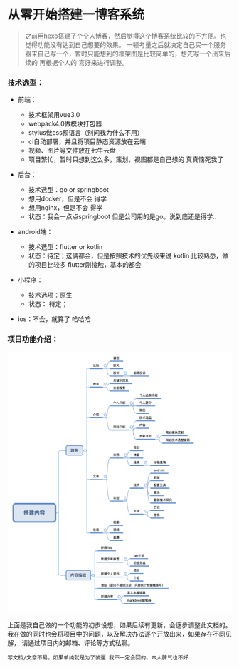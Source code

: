 # 从零开始搭建一博客系统

> 之前用hexo搭建了个个人博客，然后觉得这个博客系统比较的不方便。也觉得功能没有达到自己想要的效果。
一顿考量之后就决定自己买一个服务器来自己写一个，暂时只能想到的框架图是比较简单的，想先写一个出来后续的 再根据个人的
喜好来进行调整。


### 技术选型：

+ 前端：
    
    - 技术框架用vue3.0
    - webpack4.0做模块打包器
    - stylus做css预语言（别问我为什么不用）
    - ci自动部署，并且将项目静态资源放在云端
    - 视频、图片等文件放在七牛云盘
    - 项目繁忙，暂时只想到这么多，策划，视图都是自己想的 真真恼死我了
    
+ 后台：
    
    - 技术选型：go or springboot
    - 想用docker，但是不会 得学
    - 想用nginx，但是不会 得学
    - 状态：我会一点点springboot 但是公司用的是go。说到底还是得学..
    
+  android端：

    - 技术选型：flutter or kotlin
    - 状态：待定；这俩都会，但是按照技术的优先级来说 kotlin 比较熟悉，做的项目比较多 flutter刚接触，基本的都会
    
+ 小程序：    

    - 技术选项：原生
    - 状态： 待定；

+ ios：不会，就算了 哈哈哈

### 项目功能介绍：

![思维导图](./img/swdt.png)

上面是我自己做的一个功能的初步设想，如果后续有更新，会逐步调整此文档的。我在做的同时也会将项目中的问题，以及解决办法逐个开放出来，如果存在不同见解，
请通过项目内的邮箱、评论等方式私聊。

`写文档/文章不易，如果单纯就是为了装逼 我不一定会回的。本人脾气也不好`